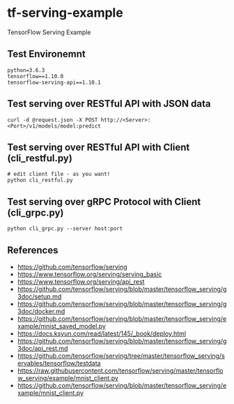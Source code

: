 # tf-serving-example
TensorFlow Serving Example

## Test Environemnt
```
python=3.6.3
tensorflow==1.10.0
tensorflow-serving-api==1.10.1
```

## Test serving over RESTful API with JSON data
```
curl -d @request.json -X POST http://<Server>:<Port>/v1/models/model:predict
```

## Test serving over RESTful API with Client (cli_restful.py)
```
# edit client file - as you want!
python cli_restful.py
```

## Test serving over gRPC Protocol with Client (cli_grpc.py)
```
python cli_grpc.py --server host:port
```

## References
- https://github.com/tensorflow/serving
- https://www.tensorflow.org/serving/serving_basic
- https://www.tensorflow.org/serving/api_rest
- https://github.com/tensorflow/serving/blob/master/tensorflow_serving/g3doc/setup.md
- https://github.com/tensorflow/serving/blob/master/tensorflow_serving/g3doc/docker.md
- https://github.com/tensorflow/serving/blob/master/tensorflow_serving/example/mnist_saved_model.py
- https://docs.ksyun.com/read/latest/145/_book/deploy.html
- https://github.com/tensorflow/serving/blob/master/tensorflow_serving/g3doc/api_rest.md
- https://github.com/tensorflow/serving/tree/master/tensorflow_serving/servables/tensorflow/testdata
- https://raw.githubusercontent.com/tensorflow/serving/master/tensorflow_serving/example/mnist_client.py
- https://github.com/tensorflow/serving/blob/master/tensorflow_serving/example/mnist_client.py
